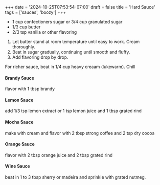 +++
date = '2024-10-25T07:53:54-07:00'
draft = false
title = 'Hard Sauce'
tags = ['sauces', 'boozy']
+++

* 1 cup confectioners sugar or 3/4 cup granulated sugar
* 1/3 cup butter
* 2/3 tsp vanilla or other flavoring

1. Let butter stand at room temperature until easy to work. Cream thoroughly. 
2. Beat in sugar gradually, continuing until smooth and fluffy.
3. Add flavoring drop by drop.

For richer sauce, beat in 1/4 cup heavy creaam (lukewarm). Chill

#### Brandy Sauce 
flavor with 1 tbsp brandy

#### Lemon Sauce 
add 1/3 tsp lemon extract or 1 tsp lemon juice and 1 tbsp grated rind

#### Mocha Sauce
make with cream and flavor with 2 tbsp strong coffee and 2 tsp dry cocoa

#### Orange Sauce
flavor with 2 tbsp orange juice and 2 tbsp grated rind

#### Wine Sauce
beat in 1 to 3 tbsp sherry or madeira and sprinkle with grated nutmeg.